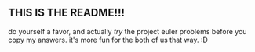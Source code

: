 ## THIS IS THE README!!! #

do yourself a favor, and actually *try* the project euler problems before you copy my answers.  it's more fun for the both of us that way. :D
